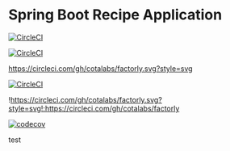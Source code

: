 # Spring Boot Recipe Application

[![CircleCI](https://circleci.com/gh/maraya29/spring5-recipe-app-using-project-lombok-junit-test.svg?style=svg)](https://circleci.com/gh/maraya29/spring5-recipe-app-using-project-lombok-junit-test)

[![CircleCI](https://circleci.com/gh/cotalabs/factorly.svg?style=svg)](https://circleci.com/gh/cotalabs/factorly)

https://circleci.com/gh/cotalabs/factorly.svg?style=svg

[![CircleCI](https://circleci.com/gh/cotalabs/factorly.svg?style=svg)](https://circleci.com/gh/cotalabs/factorly)

!https://circleci.com/gh/cotalabs/factorly.svg?style=svg!:https://circleci.com/gh/cotalabs/factorly


[![codecov](https://codecov.io/gh/maraya29/spring5-recipe-app-using-project-lombok-junit-test/branch/master/graph/badge.svg)](https://codecov.io/gh/maraya29/spring5-recipe-app-using-project-lombok-junit-test)

test
